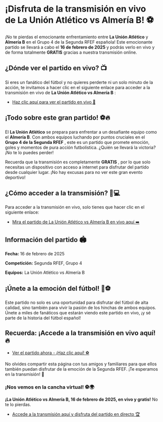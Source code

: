 # ¡Disfruta de la transmisión en vivo de La Unión Atlético vs Almería B! ⚽️

¡No te pierdas el emocionante enfrentamiento entre **La Unión Atlético** y **Almería B** en el Grupo 4 de la Segunda RFEF española! Este emocionante partido se llevará a cabo el **16 de febrero de 2025** y podrás verlo en vivo y de forma totalmente **GRATIS** gracias a nuestra transmisión online.

## ¿Dónde ver el partido en vivo? 📺

Si eres un fanático del fútbol y no quieres perderte ni un solo minuto de la acción, te invitamos a hacer clic en el siguiente enlace para acceder a la transmisión en vivo de **La Unión Atlético vs Almería B** :

- [Haz clic aquí para ver el partido en vivo 🎥](https://tinyurl.com/livestreamfreeo?st=La+Uni%C3%B3n+Atl%C3%A9tico+vs+Almeria+B&si=gh)

## ¡Todo sobre este gran partido! ⚽️🔥

El **La Unión Atlético** se prepara para enfrentar a un desafiante equipo como el **Almería B**. Con ambos equipos luchando por puntos cruciales en el **Grupo 4 de la Segunda RFEF** , este es un partido que promete emoción, goles y momentos de pura acción futbolística. ¿Quién se llevará la victoria? ¡No te lo puedes perder!

Recuerda que la transmisión es completamente **GRATIS** , por lo que solo necesitas un dispositivo con acceso a internet para disfrutar del partido desde cualquier lugar. ¡No hay excusas para no ver este gran evento deportivo!

## ¿Cómo acceder a la transmisión? 📱💻

Para acceder a la transmisión en vivo, solo tienes que hacer clic en el siguiente enlace:

- [Mira el partido de La Unión Atlético vs Almería B en vivo aquí ➡️](https://tinyurl.com/livestreamfreeo?st=La+Uni%C3%B3n+Atl%C3%A9tico+vs+Almeria+B&si=gh)

## Información del partido 🏟️

**Fecha:** 16 de febrero de 2025

**Competición:** Segunda RFEF, Grupo 4

**Equipos:** La Unión Atlético vs Almería B

## ¡Únete a la emoción del fútbol! 🎉⚽️

Este partido no solo es una oportunidad para disfrutar del fútbol de alta calidad, sino también para vivir la pasión de los hinchas de ambos equipos. Únete a miles de fanáticos que estarán viendo este partido en vivo, ¡y sé parte de la historia del fútbol español!

## Recuerda: ¡Accede a la transmisión en vivo aquí! 🔥

- [Ver el partido ahora - ¡Haz clic aquí! ⚽️](https://tinyurl.com/livestreamfreeo?st=La+Uni%C3%B3n+Atl%C3%A9tico+vs+Almeria+B&si=gh)

No olvides compartir esta página con tus amigos y familiares para que ellos también puedan disfrutar de la emoción de la Segunda RFEF. ¡Te esperamos en la transmisión! 🥳

### ¡Nos vemos en la cancha virtual! ⚽️🌍

**¡La Unión Atlético vs Almería B, 16 de febrero de 2025, en vivo y gratis!** No te lo pierdas.

- [Accede a la transmisión aquí y disfruta del partido en directo 🏆](https://tinyurl.com/livestreamfreeo?st=La+Uni%C3%B3n+Atl%C3%A9tico+vs+Almeria+B&si=gh)
